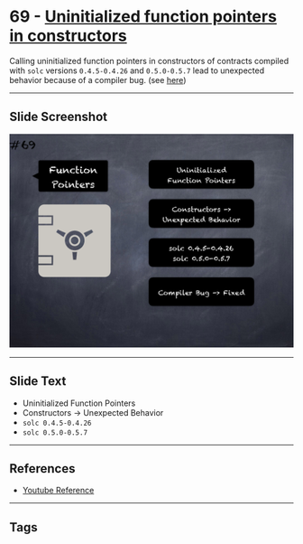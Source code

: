 # 69 - [Uninitialized function pointers in constructors](Uninitialized%20function%20pointers%20in%20constructors.md)

Calling uninitialized function pointers in constructors of contracts compiled with `solc` versions `0.4.5-0.4.26` and `0.5.0-0.5.7` lead to unexpected behavior because of a compiler bug. (see [here](https://github.com/crytic/slither/wiki/Detector-Documentation#uninitialized-function-pointers-in-constructors))
___
## Slide Screenshot
![069.png](../../images/4.%20Pitfalls%20and%20Best%20Practices%20101/069.png)
___
## Slide Text
- Uninitialized Function Pointers
- Constructors -> Unexpected Behavior
- `solc 0.4.5-0.4.26`
- `solc 0.5.0-0.5.7`
___
## References
- [Youtube Reference](https://youtu.be/byA3MLLiKMM?t=458)
___
## Tags